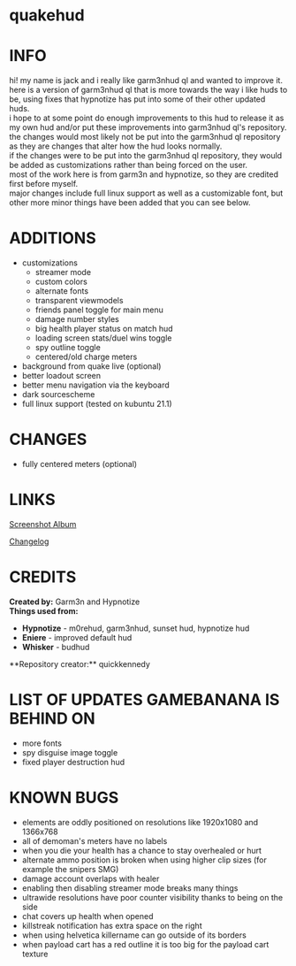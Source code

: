 # quakehud

<a>INFO</a>
====
hi! my name is jack and i really like garm3nhud ql and wanted to improve it.<br>
here is a version of garm3nhud ql that is more towards the way i like huds to be, using fixes that hypnotize has put into some of their other updated huds.<br>
i hope to at some point do enough improvements to this hud to release it as my own hud and/or put these improvements into garm3nhud ql's repository.<br>
the changes would most likely not be put into the garm3nhud ql repository as they are changes that alter how the hud looks normally.<br>
if the changes were to be put into the garm3nhud ql repository, they would be added as customizations rather than being forced on the user.<br>
most of the work here is from garm3n and hypnotize, so they are credited first before myself.<br>
major changes include full linux support as well as a customizable font, but other more minor things have been added that you can see below.<br>

<a>ADDITIONS</a>
====
- customizations
	- streamer mode
	- custom colors
	- alternate fonts
	- transparent viewmodels
	- friends panel toggle for main menu
	- damage number styles
	- big health player status on match hud
	- loading screen stats/duel wins toggle
	- spy outline toggle
	- centered/old charge meters
- background from quake live (optional)
- better loadout screen
- better menu navigation via the keyboard
- dark sourcescheme
- full linux support (tested on kubuntu 21.1)

<a>CHANGES</a>
====
- fully centered meters (optional)

<a>LINKS</a>
====

[Screenshot Album](https://imgur.com/a/Leu0HxO)

[Changelog](https://github.com/quickkennedy/quakehud/commits/master)

<a>CREDITS</a>
====
**Created by:** Garm3n and Hypnotize<br>
**Things used from:**
<ul>
	<li> <b>Hypnotize</b> - m0rehud, garm3nhud, sunset hud, hypnotize hud
	<li> <b>Eniere</b> - improved default hud
	<li> <b>Whisker</b> - budhud
</ul>
**Repository creator:** quickkennedy

<a>LIST OF UPDATES GAMEBANANA IS BEHIND ON</a>
====
- more fonts
- spy disguise image toggle
- fixed player destruction hud

<a>KNOWN BUGS</a>
====
- elements are oddly positioned on resolutions like 1920x1080 and 1366x768
- all of demoman's meters have no labels
- when you die your health has a chance to stay overhealed or hurt
- alternate ammo position is broken when using higher clip sizes (for example the snipers SMG)
- damage account overlaps with healer
- enabling then disabling streamer mode breaks many things
- ultrawide resolutions have poor counter visibility thanks to being on the side
- chat covers up health when opened
- killstreak notification has extra space on the right
- when using helvetica killername can go outside of its borders
- when payload cart has a red outline it is too big for the payload cart texture
